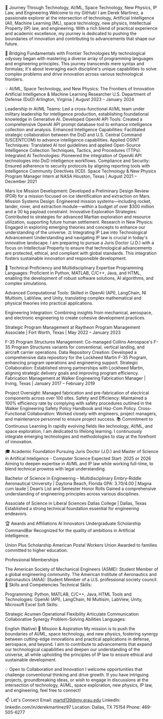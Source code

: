 🚀 Journey Through Technology, AI/ML, Space Technology, New Physics, IP Law, and Engineering
Welcome to my GitHub! I am Derek Martinez, a passionate explorer at the intersection of technology, Artificial Intelligence (AI), Machine Learning (ML), space technology, new physics, Intellectual Property (IP) law, and engineering. With a rich blend of practical experience and academic excellence, my journey is dedicated to pushing the boundaries of innovation and contributing to advancements that shape our future.

🌌 Bridging Fundamentals with Frontier Technologies
My technological odyssey began with mastering a diverse array of programming languages and engineering principles. This journey transcends mere syntax and formulas; it's about leveraging each discipline's unique capabilities to solve complex problems and drive innovation across various technological frontiers.

💡 AI/ML, Space Technology, and New Physics: The Frontiers of Innovation
Artificial Intelligence & Machine Learning Researcher
U.S. Department of Defense (DoD)
Arlington, Virginia | August 2023 – January 2024

Leadership in AI/ML Teams: Led a cross-functional AI/ML team under military leadership for intelligence production, establishing foundational knowledge in Generative AI.
Developed OpenAI API Tools: Created a comprehensive OpenAI API prompt database tool to enhance intelligence collection and analysis.
Enhanced Intelligence Capabilities: Facilitated strategic collaboration between the DoD and U.S. Central Command (USCENTCOM) to advance intelligence capabilities.
Applied OSINT Techniques: Translated AI tool guidelines and applied Open-Source Intelligence Collection Techniques, Tactics, and Procedures (TTPs).
Integrated AI Technologies: Pioneered the integration of OpenAI API technologies into DoD intelligence workflows.
Compliance and Security: Ensured adherence to security protocols by aligning reporting tools with Intelligence Community Directives (ICD).
Space Technology & New Physics
Program Manager Intern at NASA
Houston, Texas | August 2021 – December 2021

Mars Ice Mission Development: Developed a Preliminary Design Review (PDR) for a mission focused on ice identification and extraction on Mars.
Mission Systems Design: Engineered mission systems—including rocket, lander, rover, and extraction module—within a budget of over $300 million and a 30 kg payload constraint.
Innovative Exploration Strategies: Contributed to strategies for advanced Martian exploration and resource utilization, supporting future human settlement.
Research in New Physics: Engaged in exploring emerging theories and concepts to enhance our understanding of the universe.
⚖️ Integrating IP Law into Technological Advancement
Understanding and navigating IP law is crucial in today's innovative landscape. I am preparing to pursue a Juris Doctor (J.D.) with a focus on Intellectual Property to ensure that technological advancements are protected, ethical, and compliant with global standards. This integration fosters sustainable innovation and responsible development.

🌟 Technical Proficiency and Multidisciplinary Expertise
Programming Languages: Proficient in Python, MATLAB, C/C++, Java, and HTML, enabling the development of robust software solutions, AI algorithms, and complex simulations.

Advanced Computational Tools: Skilled in OpenAI (API), LangChain, NI Multisim, LabView, and Unity, translating complex mathematical and physical theories into practical applications.

Engineering Integration: Combining insights from mechanical, aerospace, and electronic engineering to create cohesive development practices.

Strategic Program Management at Raytheon
Program Management Associate | Fort Worth, Texas | May 2022 – January 2023

F-35 Program Structures Management: Co-managed Collins Aerospace's F-35 Program Structures variants for conventional, vertical landing, and aircraft carrier operations.
Data Repository Creation: Developed a comprehensive data repository for the Lockheed Martin F-35 Program, enhancing program operations and engineering support.
Strategic Collaboration: Established strong partnerships with Lockheed Martin, aligning strategic delivery goals and improving program efficiency.
Fabrication Management at Walker Engineering
Fabrication Manager | Irving, Texas | January 2017 – February 2019

Project Oversight: Managed fabrication and pre-fabrication of electrical components across over 100 sites.
Safety and Efficiency: Maintained a 100% efficiency rate by complying with safety procedures outlined in the Walker Engineering Safety Policy Handbook and Haz-Com Policy.
Cross-Functional Collaboration: Worked closely with engineers, project managers, and maintenance personnel to ensure project success.
📚 Commitment to Continuous Learning
In rapidly evolving fields like technology, AI/ML, and space exploration, I am dedicated to lifelong learning. I continuously integrate emerging technologies and methodologies to stay at the forefront of innovation.

🎓 Academic Foundation
Pursuing Juris Doctor (J.D.) and Master of Science in Artifical Inteligence - Computer Science
Expected Start: 2025 or 2026
Aiming to deepen expertise in AI/ML and IP law while working full-time, to blend technical prowess with legal understanding.

Bachelor of Science in Engineering – Multidisciplinary
Embry-Riddle Aeronautical University | Daytona Beach, Florida
GPA: 3.70/4.00 | Magna cum laude | Dean’s List and Semester Honor Rolls
Gained a comprehensive understanding of engineering principles across various disciplines.

Associate of Science in Liberal Sciences
Dallas College | Dallas, Texas
Established a strong technical foundation essential for engineering endeavors.

🏆 Awards and Affiliations
AI Innovators Undergraduate Scholarship
CommandBar
Recognized for the quality of ambitions in Artificial Intelligence.

Union Plus Scholarship
American Postal Workers Union
Awarded to families committed to higher education.

Professional Memberships

The American Society of Mechanical Engineers (ASME): Student Member of a global engineering community.
The American Institute of Aeronautics and Astronautics (AIAA): Student Member of a U.S. professional society council.
💼 Skills and Competencies
Technical Skills:

Programming: Python, MATLAB, C/C++, Java, HTML
Tools and Technologies: OpenAI (API), LangChain, NI Multisim, LabView, Unity, Microsoft Excel
Soft Skills:

Strategic Acumen
Operational Flexibility
Articulate Communication
Collaborative Synergy
Problem-Solving Abilities
Languages:

English (Native)
🎯 Mission & Aspiration
My mission is to push the boundaries of AI/ML, space technology, and new physics, fostering synergy between cutting-edge innovations and practical applications in defense, aerospace, and beyond. I aim to contribute to advancements that expand our technological capabilities and deepen our understanding of the universe, all while upholding the principles of IP law to ensure ethical and sustainable development.

💡 Open to Collaboration and Innovation
I welcome opportunities that challenge conventional thinking and drive growth. If you have intriguing projects, groundbreaking ideas, or wish to engage in discussions at the intersection of technology, AI/ML, space exploration, new physics, IP law, and engineering, feel free to connect!

📫 Let's Connect
Email: martd139@my.erau.edu
LinkedIn: linkedin.com/in/derekmartinez97
Location: Dallas, TX 75154
Phone: 469-505-6277
